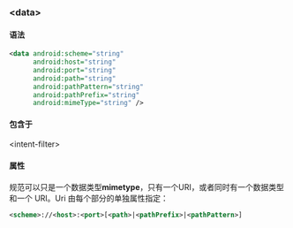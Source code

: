 ### \<data>

#### 语法

```xml
<data android:scheme="string"
      android:host="string"
      android:port="string"
      android:path="string"
      android:pathPattern="string"
      android:pathPrefix="string"
      android:mimeType="string" />
```

#### 包含于

\<intent-filter>

#### 属性

规范可以只是一个数据类型**mimetype**，只有一个URI，或者同时有一个数据类型和一个 URI。Uri 由每个部分的单独属性指定：

```xml
<scheme>://<host>:<port>[<path>|<pathPrefix>|<pathPattern>]
```

